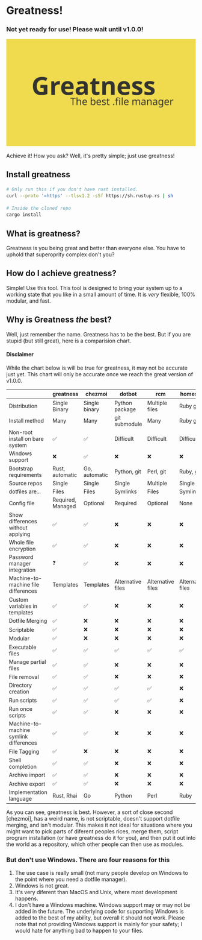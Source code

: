 # Greatness!
### Not yet ready for use! Please wait until v1.0.0!
<p align="center">
  <a href="github.com/IsaccBarker/Greatness" target="blank"><img src="assets/greatness.png" alt="Greatness Logo" /></a>
</p>
Achieve it! How you ask? Well, it's pretty simple; just use greatness!

## Install greatness
```bash
# Only run this if you don't have rust installed.
curl --proto '=https' --tlsv1.2 -sSf https://sh.rustup.rs | sh

# Inside the cloned repo
cargo install
```

## What is greatness?
Greatness is you being great and better than everyone else. You have to uphold that superoprity complex don't you?

## How do I achieve greatness?
Simple! Use this tool. This tool is designed to bring your system up to a working state that you like in a small amount of time. It is *very* flexible, 100% modular, and fast.

## Why is Greatness *the* best?
Well, just remember the name. Greatness has to be the best. But if you are stupid (but still great), here is a comparision chart.  
#### Disclaimer
While the chart below is will be true for greatness, it may not be accurate just yet. This chart will only be accurate once we reach the great version of v1.0.0.

|                                        | greatness         | chezmoi       | dotbot            | rcm               | homesick          | yadm          | bare git   |
| -------------------------------------- | ----------------- | ------------- | ----------------- | ----------------- | ----------------- | ------------- | ---------- |
| Distribution                           | Single Binary     | Single binary | Python package    | Multiple files    | Ruby gem          | Single script | n/a        |
| Install method                         | Many              | Many          | git submodule     | Many              | Ruby gem          | Many          | Manual     |
| Non-root install on bare system        | ✅                | ✅            | Difficult         | Difficult         | Difficult         | ✅            | ✅         |
| Windows support                        | ❌                | ✅            | ❌                | ❌                | ❌                | ❌            | ✅         |
| Bootstrap requirements                 | Rust, automatic   | Go, automatic | Python, git       | Perl, git         | Ruby, git         | git           | git        |
| Source repos                           | Single            | Single        | Single            | Multiple          | Single            | Single        | Single     |
| dotfiles are...                        | Files             | Files         | Symlinks          | Files             | Symlinks          | Files         | Files      |
| Config file                            | Required, Managed | Optional      | Required          | Optional          | None              | None          | Optional   |
| Show differences without applying      | ✅                | ✅            | ❌                | ❌                | ❌                | ✅            | ✅         |
| Whole file encryption                  | ✅                | ✅            | ❌                | ❌                | ❌                | ✅            | ❌         |
| Password manager integration           | ❓                | ✅            | ❌                | ❌                | ❌                | ❌            | ❌         |
| Machine-to-machine file differences    | Templates         | Templates     | Alternative files | Alternative files | Alternative files | Templates     | Manual     |
| Custom variables in templates          | ✅                | ✅            | ❌                | ❌                | ❌                | ❌            | ❌         |
| Dotfile Merging                        | ✅                | ❌            | ❌                | ❌                | ❌                | ❌            | ❌         |
| Scriptable                             | ✅                | ❌            | ❌                | ❌                | ❌                | ❌            | ❌         |
| Modular                                | ✅                | ❌            | ❌                | ❌                | ❌                | ❌            | ❌         |
| Executable files                       | ✅                | ✅            | ✅                | ✅                | ✅                | ❌            | ✅         |
| Manage partial files                   | ✅                | ✅            | ❌                | ❌                | ❌                | ❌            | ❌         |
| File removal                           | ✅                | ✅            | ❌                | ❌                | ❌                | ❌            | ❌         |
| Directory creation                     | ✅                | ✅            | ✅                | ✅                | ❌                | ❌            | ✅         |
| Run scripts                            | ✅                | ✅            | ✅                | ✅                | ❌                | ❌            | ❌         |
| Run once scripts                       | ✅                | ✅            | ❌                | ❌                | ❌                | ❌            | ❌         |
| Machine-to-machine symlink differences | ✅                | ✅            | ❌                | ❌                | ❌                | ✅            | ❌         |
| File Tagging                           | ✅                | ❌            | ❌                | ❌                | ❌                | ❌            | ❌         |
| Shell completion                       | ✅                | ✅            | ❌                | ❌                | ❌                | ✅            | ✅         |
| Archive import                         | ✅                | ✅            | ❌                | ❌                | ❌                | ❌            | ❌         |
| Archive export                         | ✅                | ✅            | ❌                | ❌                | ❌                | ❌            | ✅         |
| Implementation language                | Rust, Rhai        | Go            | Python            | Perl              | Ruby              | Bash          | C          |

As you can see, greatness is best. However, a sort of close second [chezmoi], has a weird name, is not scriptable, doesn't support dotfile merging, and isn't modular. This makes it not ideal for situations where you might want to pick parts of diferent peoples rices, merge them, script program installation (or have greatness do it for you), and then put it out into the world as a repository, which other people can then use as modules.

### But don't use Windows. There are four reasons for this
1. The use case is really small (not many people develop on Windows to the point where you need a dotfile manager).
2. Windows is not great.
3. It's very diferent than MacOS and Unix, where most development happens.
4. I don't have a Windows machine.
Windows support may or may not be added in the future. The underlying code for supporting Windows is added to the best of my ability, but overall it should not work. Please note that not providing Windows support is mainly for your safety; I would hate for anything bad to happen to your files.

